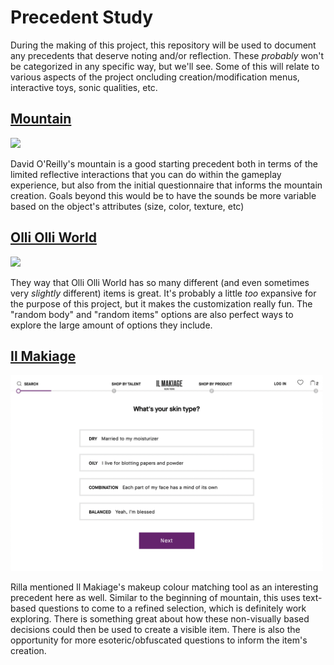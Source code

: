 # Precedent Study

During the making of this project, this repository will be used to document any precedents that deserve noting and/or reflection. These <em>probably</em> won't be categorized in any specific way, but we'll see. Some of this will relate to various aspects of the project oncluding creation/modification menus, interactive toys, sonic qualities, etc. 

## [Mountain](https://www.davidoreilly.com/mountain)

<img src="https://img.itch.zone/aW1hZ2UvMTM4MjA4LzE3MjA4NjUuanBn/original/O4H9Fq.jpg" width="500" />

David O'Reilly's mountain is a good starting precedent both in terms of the limited reflective interactions that you can do within the gameplay experience, but also from the initial questionnaire that informs the mountain creation. Goals beyond this would be to have the sounds be more variable based on the object's attributes (size, color, texture, etc)

## [Olli Olli World](https://store.privatedivision.com/en/game/olliolli-world)

<img src="https://www.gameuidatabase.com/uploads/Olli-Olli-World02102022-022721-94716.jpg" width="500px" />

They way that Olli Olli World has so many different (and even sometimes very <em>slightly</em> different) items is great. It's probably a little <em>too</em> expansive for the purpose of this project, but it makes the customization really fun. The "random body" and "random items" options are also perfect ways to explore the large amount of options they include.

## [Il Makiage](https://www.ilmakiage.com/powermatch-2-0-quiz-TBYB?cp)

<img src="../Media/ilmakiage.png" width="500px" />

Rilla mentioned Il Makiage's makeup colour matching tool as an interesting precedent here as well. Similar to the beginning of mountain, this uses text-based questions to come to a refined selection, which is definitely work exploring. There is something great about how these non-visually based decisions could then be used to create a visible item. There is also the opportunity for more esoteric/obfuscated questions to inform the item's creation. 